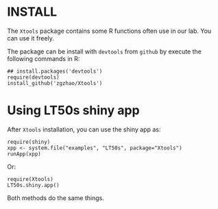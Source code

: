 # INSTALL
The `Xtools` package contains some R functions often use in our lab. You can use it freely.

The package can be install with `devtools` from `github` by execute the following commands in R:

```
## install.packages('devtools')
require(devtools)
install_github('zgzhao/Xtools')
```
# Using LT50s shiny app

After `Xtools` installation, you can use the shiny app as:

```
require(shiny)
xpp <- system.file("examples", "LT50s", package="Xtools")
runApp(xpp)
```
Or:

```
require(Xtools)
LT50s.shiny.app()
```

Both methods do the same things.
